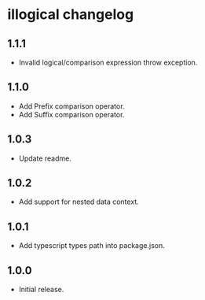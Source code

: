 # illogical changelog

## 1.1.1
* Invalid logical/comparison expression throw exception.

## 1.1.0

* Add Prefix comparison operator.
* Add Suffix comparison operator.

## 1.0.3

* Update readme.

## 1.0.2

* Add support for nested data context.

## 1.0.1

* Add typescript types path into package.json.

## 1.0.0

* Initial release.
